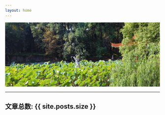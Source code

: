 ```yaml
---
layout: home
---
```


<link rel="shortcut icon" href="head.ico" />

![wall](img/blogwall.jpg)

*********

## 文章总数: {{ site.posts.size }}
